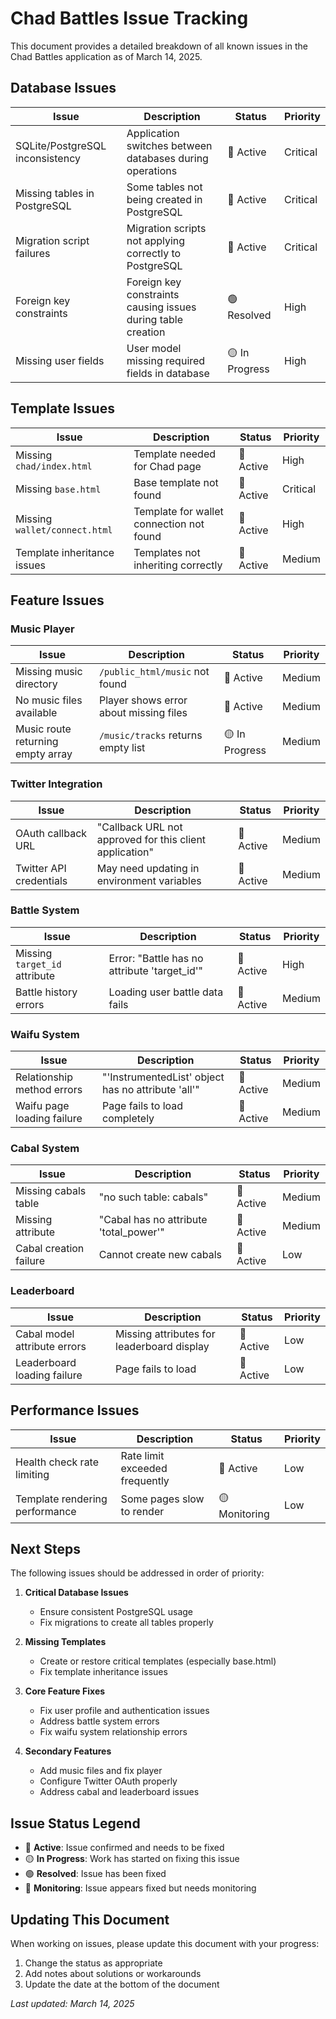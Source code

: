 # Chad Battles Issue Tracking

This document provides a detailed breakdown of all known issues in the Chad Battles application as of March 14, 2025.

## Database Issues

| Issue | Description | Status | Priority |
|-------|-------------|--------|----------|
| SQLite/PostgreSQL inconsistency | Application switches between databases during operations | 🔴 Active | Critical |
| Missing tables in PostgreSQL | Some tables not being created in PostgreSQL | 🔴 Active | Critical |
| Migration script failures | Migration scripts not applying correctly to PostgreSQL | 🔴 Active | Critical |
| Foreign key constraints | Foreign key constraints causing issues during table creation | 🟢 Resolved | High |
| Missing user fields | User model missing required fields in database | 🟡 In Progress | High |

## Template Issues

| Issue | Description | Status | Priority |
|-------|-------------|--------|----------|
| Missing `chad/index.html` | Template needed for Chad page | 🔴 Active | High |
| Missing `base.html` | Base template not found | 🔴 Active | Critical |
| Missing `wallet/connect.html` | Template for wallet connection not found | 🔴 Active | High |
| Template inheritance issues | Templates not inheriting correctly | 🔴 Active | Medium |

## Feature Issues

### Music Player

| Issue | Description | Status | Priority |
|-------|-------------|--------|----------|
| Missing music directory | `/public_html/music` not found | 🔴 Active | Medium |
| No music files available | Player shows error about missing files | 🔴 Active | Medium |
| Music route returning empty array | `/music/tracks` returns empty list | 🟡 In Progress | Medium |

### Twitter Integration

| Issue | Description | Status | Priority |
|-------|-------------|--------|----------|
| OAuth callback URL | "Callback URL not approved for this client application" | 🔴 Active | Medium |
| Twitter API credentials | May need updating in environment variables | 🔴 Active | Medium |

### Battle System

| Issue | Description | Status | Priority |
|-------|-------------|--------|----------|
| Missing `target_id` attribute | Error: "Battle has no attribute 'target_id'" | 🔴 Active | High |
| Battle history errors | Loading user battle data fails | 🔴 Active | Medium |

### Waifu System

| Issue | Description | Status | Priority |
|-------|-------------|--------|----------|
| Relationship method errors | "'InstrumentedList' object has no attribute 'all'" | 🔴 Active | Medium |
| Waifu page loading failure | Page fails to load completely | 🔴 Active | Medium |

### Cabal System

| Issue | Description | Status | Priority |
|-------|-------------|--------|----------|
| Missing cabals table | "no such table: cabals" | 🔴 Active | Medium |
| Missing attribute | "Cabal has no attribute 'total_power'" | 🔴 Active | Medium |
| Cabal creation failure | Cannot create new cabals | 🔴 Active | Low |

### Leaderboard

| Issue | Description | Status | Priority |
|-------|-------------|--------|----------|
| Cabal model attribute errors | Missing attributes for leaderboard display | 🔴 Active | Low |
| Leaderboard loading failure | Page fails to load | 🔴 Active | Low |

## Performance Issues

| Issue | Description | Status | Priority |
|-------|-------------|--------|----------|
| Health check rate limiting | Rate limit exceeded frequently | 🔴 Active | Low |
| Template rendering performance | Some pages slow to render | 🟡 Monitoring | Low |

## Next Steps

The following issues should be addressed in order of priority:

1. **Critical Database Issues**
   - Ensure consistent PostgreSQL usage
   - Fix migrations to create all tables properly

2. **Missing Templates**
   - Create or restore critical templates (especially base.html)
   - Fix template inheritance issues

3. **Core Feature Fixes**
   - Fix user profile and authentication issues
   - Address battle system errors
   - Fix waifu system relationship errors

4. **Secondary Features**
   - Add music files and fix player
   - Configure Twitter OAuth properly
   - Address cabal and leaderboard issues

## Issue Status Legend

- 🔴 **Active**: Issue confirmed and needs to be fixed
- 🟡 **In Progress**: Work has started on fixing this issue
- 🟢 **Resolved**: Issue has been fixed
- 🔵 **Monitoring**: Issue appears fixed but needs monitoring

## Updating This Document

When working on issues, please update this document with your progress:

1. Change the status as appropriate
2. Add notes about solutions or workarounds
3. Update the date at the bottom of the document

*Last updated: March 14, 2025* 